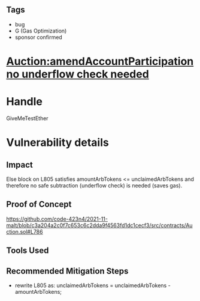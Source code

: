 ## Tags

- bug
- G (Gas Optimization)
- sponsor confirmed

# [Auction:amendAccountParticipation no underflow check needed](https://github.com/code-423n4/2021-11-malt-findings/issues/151) 

# Handle

GiveMeTestEther


# Vulnerability details

## Impact
Else block on L805 satisfies amountArbTokens <= unclaimedArbTokens and therefore no safe subtraction (underflow check) is needed (saves gas).

## Proof of Concept
https://github.com/code-423n4/2021-11-malt/blob/c3a204a2c0f7c653c6c2dda9f4563fd1dc1cecf3/src/contracts/Auction.sol#L786

## Tools Used

## Recommended Mitigation Steps
- rewrite L805 as: unclaimedArbTokens = unclaimedArbTokens - amountArbTokens;

